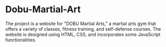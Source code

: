 # Dobu-Martial-Art
The project is a website for "DOBU Martial Arts," a martial arts gym that offers a variety of classes, fitness training, and self-defense courses. The website is designed using HTML, CSS, and incorporates some JavaScript functionalities.
